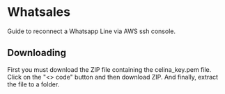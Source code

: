 # Whatsales
Guide to reconnect a Whatsapp Line via AWS ssh console.
## Downloading 
First you must download the ZIP file containing the celina_key.pem file. Click on the "<> code" button and then download ZIP. And finally, extract the file to a folder.
